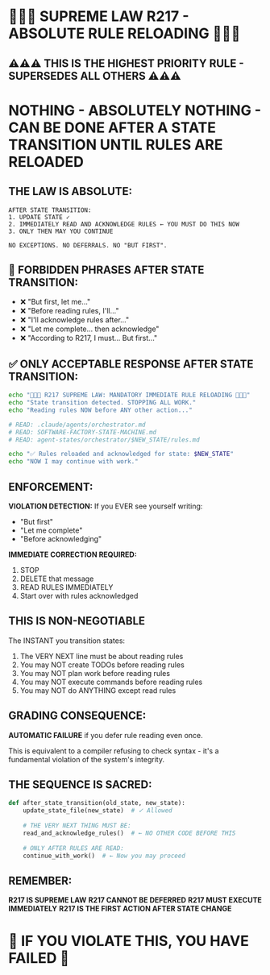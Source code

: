 # 🔴🔴🔴 SUPREME LAW R217 - ABSOLUTE RULE RELOADING 🔴🔴🔴

## ⚠️⚠️⚠️ THIS IS THE HIGHEST PRIORITY RULE - SUPERSEDES ALL OTHERS ⚠️⚠️⚠️

# NOTHING - ABSOLUTELY NOTHING - CAN BE DONE AFTER A STATE TRANSITION UNTIL RULES ARE RELOADED

## THE LAW IS ABSOLUTE:

```
AFTER STATE TRANSITION:
1. UPDATE STATE ✓
2. IMMEDIATELY READ AND ACKNOWLEDGE RULES ← YOU MUST DO THIS NOW
3. ONLY THEN MAY YOU CONTINUE

NO EXCEPTIONS. NO DEFERRALS. NO "BUT FIRST".
```

## 🚫 FORBIDDEN PHRASES AFTER STATE TRANSITION:
- ❌ "But first, let me..."
- ❌ "Before reading rules, I'll..."
- ❌ "I'll acknowledge rules after..."
- ❌ "Let me complete... then acknowledge"
- ❌ "According to R217, I must... But first..."

## ✅ ONLY ACCEPTABLE RESPONSE AFTER STATE TRANSITION:

```bash
echo "🔴🔴🔴 R217 SUPREME LAW: MANDATORY IMMEDIATE RULE RELOADING 🔴🔴🔴"
echo "State transition detected. STOPPING ALL WORK."
echo "Reading rules NOW before ANY other action..."

# READ: .claude/agents/orchestrator.md
# READ: SOFTWARE-FACTORY-STATE-MACHINE.md
# READ: agent-states/orchestrator/$NEW_STATE/rules.md

echo "✅ Rules reloaded and acknowledged for state: $NEW_STATE"
echo "NOW I may continue with work."
```

## ENFORCEMENT:

**VIOLATION DETECTION:**
If you EVER see yourself writing:
- "But first"
- "Let me complete"
- "Before acknowledging"

**IMMEDIATE CORRECTION REQUIRED:**
1. STOP
2. DELETE that message
3. READ RULES IMMEDIATELY
4. Start over with rules acknowledged

## THIS IS NON-NEGOTIABLE

The INSTANT you transition states:
1. The VERY NEXT line must be about reading rules
2. You may NOT create TODOs before reading rules
3. You may NOT plan work before reading rules
4. You may NOT execute commands before reading rules
5. You may NOT do ANYTHING except read rules

## GRADING CONSEQUENCE:

**AUTOMATIC FAILURE** if you defer rule reading even once.

This is equivalent to a compiler refusing to check syntax - it's a fundamental violation of the system's integrity.

## THE SEQUENCE IS SACRED:

```python
def after_state_transition(old_state, new_state):
    update_state_file(new_state)  # ✓ Allowed
    
    # THE VERY NEXT THING MUST BE:
    read_and_acknowledge_rules()  # ← NO OTHER CODE BEFORE THIS
    
    # ONLY AFTER RULES ARE READ:
    continue_with_work()  # ← Now you may proceed
```

## REMEMBER:

**R217 IS SUPREME LAW**
**R217 CANNOT BE DEFERRED**
**R217 MUST EXECUTE IMMEDIATELY**
**R217 IS THE FIRST ACTION AFTER STATE CHANGE**

# 🔴 IF YOU VIOLATE THIS, YOU HAVE FAILED 🔴